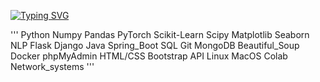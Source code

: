 [![Typing SVG](https://readme-typing-svg.herokuapp.com?color=%2336BCF7&lines=Julia+Mekhtieva)](https://git.io/typing-svg)

'''
Python Numpy Pandas PyTorch Scikit-Learn Scipy Matplotlib Seaborn NLP Flask Django
Java Spring_Boot SQL Git MongoDB Beautiful_Soup Docker phpMyAdmin HTML/CSS
Bootstrap API Linux MacOS Colab Network_systems
'''
